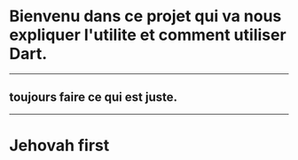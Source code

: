 
# Bienvenu dans ce projet qui va nous expliquer l'utilite et comment utiliser Dart.
---
## toujours faire ce qui est juste.
--- 

# Jehovah first
